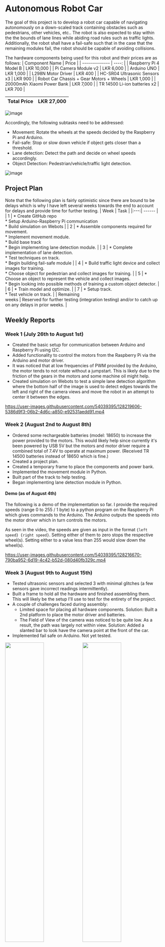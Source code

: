 # Autonomous Robot Car
The goal of this project is to develop a robot car capable of navigating autonomously on a down-scaled track containing obstacles such as pedestrians, other vehicles, etc.. The robot is also expected to stay within the the bounds of lane lines while abiding road rules such as traffic lights. Additionally, the robot shall have a fail-safe such that in the case that the remaining modules fail, the robot should be capable of avoiding collisions.

The hardware components being used for this robot and their prices are as follows:
| Component Name | Price |
| -------------- | ----: |
| Raspberry Pi 4 Model B | LKR 10,000 |
| Pi Camera Module v2 | LKR 6,000 |
| Arduino UNO | LKR 1,000 |
| L298N Motor Driver | LKR 400 |
| HC-SR04 Ultrasonic Sensors x3 | LKR 900 |
| Robot Car Chassis + Gear Motors + Wheels | LKR 1,000 |
| 20000mAh Xiaomi Power Bank | LKR 7,000 |
| TR 14500 Li-ion batteries x2 | LKR 700 |

| Total Price | LKR 27,000 |
| ------- | ----- |

![image](https://user-images.githubusercontent.com/54039395/128195441-8c4cc0fa-7e37-4d53-9361-a5647f88b1a4.png)

Accordingly, the following subtasks need to be addressed:
* Movement: Rotate the wheels at the speeds decided by the Raspberry Pi and Arduino.
* Fail-safe: Stop or slow down vehicle if object gets closer than a threshold.
* Lane detection: Detect the path and decide on wheel speeds accordingly.
* Object Detection: Pedestrian/vehicle/traffic light detection.

![image](https://user-images.githubusercontent.com/54039395/128195567-983ded8c-820f-4d16-b21a-72ef03cb2f43.png)

## Project Plan
Note that the following plan is fairly optimistic since there are bound to be delays which is why I have left several weeks towards the end to account for delays and provide time for further testing.
| Week | Task |
|:---:| ------ |
| 1 | *	Create GitHub repo<br>*	Setup Arduino-Raspberry Pi communication<br>*	Build simulation on Webots |
| 2 | *	Assemble components required for movement.<br>*	Implement movement module.<br>*	Build base track<br>*	Begin implementing lane detection module. |
| 3 | *	Complete implementation of lane detection.<br>*	Test techniques on track.<br>*	Begin building fail-safe module |
| 4 | * Build traffic light device and collect images for training.<br>*	Choose object for pedestrian and collect images for training. |
| 5 | * Choose an object to represent the vehicle and collect images.<br>*	Begin looking into possible methods of training a custom object detector. |
| 6 | *	Train model and optimize. |
| 7 | *	Setup track.<br>*	Test vehicle on track. |
| Remaining<br>weeks | Reserved for further testing (integration testing) and/or to catch up on any delays in prior weeks. |

## Weekly Reports
### Week 1 (July 26th to August 1st)
* Created the basic setup for communication between Arduino and Raspberry Pi using I2C.
* Added functionality to control the motors from the Raspberry Pi via the Arduino and motor driver.
* It was noticed that at low frequencies of PWM provided by the Arduino, the motor tends to not rotate without a jumpstart. This is likely due to the friction of the gears in the motors and some machine oil might help.
* Created simulation on Webots to test a simple lane detection algorithm where the bottom half of the image is used to detect edges towards the left and right of the camera views and move the robot in an attempt to center it between the edges.

https://user-images.githubusercontent.com/54039395/128219606-5386d9f3-06b2-4d6c-a850-e92531aedd91.mp4

### Week 2 (August 2nd to August 8th)
* Ordered some rechargeable batteries (model: 18650) to increase the power provided to the motors. This would likely help since currently it's been powered by USB 5V but the motors and motor driver require a combined total of 7.4V to operate at maximum power. (Received TR 14500 batteries instead of 18650 which is fine.)
* Created a project plan. 
* Created a temporary frame to place the components and power bank.
* Implemented the movement module in Python.
*	Built part of the track to help testing.
*	Began implementing lane detection module in Python.

#### Demo (as of August 4th)
The following is a demo of the implementation so far. I provide the required speeds (range 0 to 255 / 1 byte) to a python program on the Raspberry Pi which gives commands to the Arduino. The Arduino outputs the speeds into the motor driver which in turn controls the motors.

As seen in the video, the speeds are given as input in the format `{left speed} {right speed}`. Setting either of them to zero stops the respective wheel(s). Setting either to a value less than 255 would slow down the wheel(s).

https://user-images.githubusercontent.com/54039395/128216670-790ba952-6d19-4c42-b52d-080d40fb329c.mp4

### Week 3 (August 9th to August 15th)
* Tested ultrasonic sensors and selected 3 with minimal glitches (a few sensors gave incorrect readings intermittently).
* Built a frame to hold all the hardware and finished assembling them. This will likely be the setup I'll use to test for the entirety of the project.
* A couple of challenges faced during assembly:
  * Limited space for placing all hardware components. Solution: Built a 2nd platform to place the motor driver and batteries.
  * The Field of View of the camera was noticed to be quite low. As a result, the path was largely not within view. Solution: Added a slanted bar to look have the camera point at the front of the car.
* Implemented fail safe on Arduino. Not yet tested.

<img src="https://user-images.githubusercontent.com/54039395/129077279-8ed3d4fd-fd20-4624-a787-7a1bc6ab9a12.jpg" width="50%"><img src="https://user-images.githubusercontent.com/54039395/129077318-a8a559f9-0b6b-4979-ad87-a4a1e27da410.jpg" width="50%">
<p align="center"><i>Robot Car</i></p>
<p align="center">
  <img src="https://user-images.githubusercontent.com/54039395/129077575-9851f956-6d24-4f6e-aa3a-170f794f4eda.jpg" width="70%"><br>
  <i>Track</i>
</p>

### Week 4 (August 16th to August 22nd) (In Progress)
* Made calculations for angle of the Pi Camera (based on Field of View / FOV and height) and adjusted the camera on the car, accordingly:

<img src="https://user-images.githubusercontent.com/54039395/129904842-99c70a72-85ae-4b3a-b10d-7c4673c639fa.jpg" width="49%"> <img src="https://user-images.githubusercontent.com/54039395/129913353-035cf7bf-c606-477a-ae2c-3f6b25ae1b9a.jpg" width="49%">

Even though the width of the road between lane lines is approximately 20 cm, calculations were made using 25 cm to leave room for error. The horizontal FOV of the Pi camera module v2 is `62.2 degrees` while the vertical FOV is `48.8 degrees`. A triangle can be formed using this width and the boundaries of the FOV (see 1st diagram). Using this triangle and the angles of each corner, the perpendicular distance to the width is calculated as `width / 2 * tan((180 - 62.2) / 2) = 20.72 cm`

Using the 2nd diagram, a perpendicular line can be drawn from the point of contact of the lower bound of the FOV to the camera holding bar. The length of this perpendicular can be calculated as `20.72 * sin(90 - 48.8/2) = 18.87 cm`. The distances to the incidence point of this perpendicular on the bar from the base of the bar is equal to `9.5 - 20.72 * cos(90 - 48.8/2) = 0.94 cm`. Therefore, an equation for the angle (say `x`) of the bar can be obtained as `0.94 * sin(x) + 9.5 = 18.87 * cos(x)`. Solving this equation, we get `x = 57 degrees`. Thus, the tilt of the bar was adjusted accordingly.
